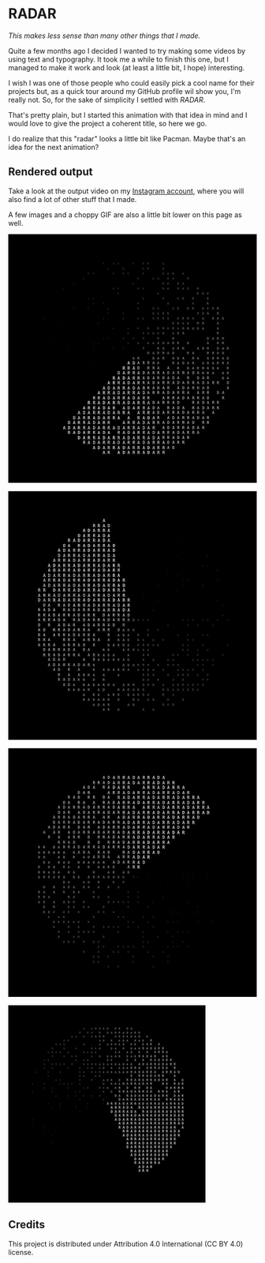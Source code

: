 # RADAR

*This makes less sense than many other things that I made.*

Quite a few months ago I decided I wanted to try making some videos by using text and typography. It took me a while to finish this one, but I managed to make it work and look (at least a little bit, I hope) interesting.

I wish I was one of those people who could easily pick a cool name for their projects but, as a quick tour around my GitHub profile wil show you, I'm really not. So, for the sake of simplicity I settled with *RADAR*.

That's pretty plain, but I started this animation with that idea in mind and I would love to give the project a coherent title, so here we go.

I do realize that this "radar" looks a little bit like Pacman. Maybe that's an idea for the next animation?

## Rendered output

Take a look at the output video on my [Instagram account](https://www.instagram.com/lorossi97/), where you will also find a lot of other stuff that I made.

A few images and a choppy GIF are also a little bit lower on this page as well.

![image-1](output/0000088.png)

![image-2](output/0000236.png)

![image-3](output/0000320.png)

![gif](output/output.gif)

## Credits

This project is distributed under Attribution 4.0 International (CC BY 4.0) license.

